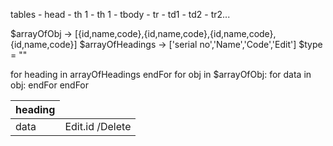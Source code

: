 tables
    - head 
      - th 1
      - th 1
    - tbody
      - tr
        - td1
        - td2
      - tr2...

$arrayOfObj -> [{id,name,code},{id,name,code},{id,name,code},{id,name,code}]
$arrayOfHeadings -> ['serial no','Name','Code','Edit'] 
$type = ""

<table>
    <thead>
        for heading in arrayOfHeadings
            <th>heading</th>
        endFor
    </thead>
    <tbody>
        for obj in $arrayOfObj:
            <tr>
                for data in obj:
                    <td>data</td>
                endFor
                    <td>Edit.id /Delete</td>
            </tr>
        endFor
    </tbody>
</table>
